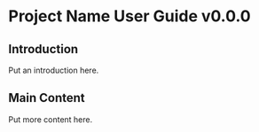 # Project Name User Guide v0.0.0

## Introduction
Put an introduction here.

## Main Content
Put more content here.